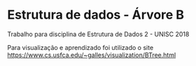 # Estrutura de dados - Árvore B
Trabalho para disciplina de Estrutura de Dados 2 - UNISC 2018

Para visualização e aprendizado foi utilizado o site 
https://www.cs.usfca.edu/~galles/visualization/BTree.html


